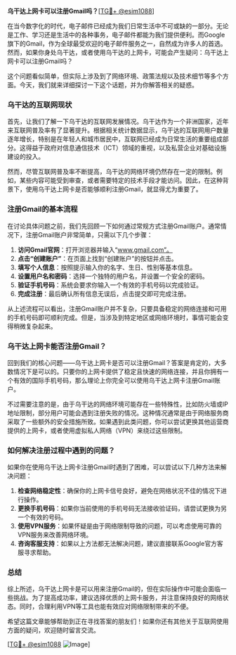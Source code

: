 **乌干达上网卡可以注册Gmail吗？**[[TG💪+ @esim1088](https://t.me/s/esim1088)]

在当今数字化的时代，电子邮件已经成为我们日常生活中不可或缺的一部分。无论是工作、学习还是生活中的各种事务，电子邮件都能为我们提供便利。而Google旗下的Gmail，作为全球最受欢迎的电子邮件服务之一，自然成为许多人的首选。然而，如果你身处乌干达，或者使用乌干达的上网卡，可能会产生疑问：乌干达上网卡可以注册Gmail吗？

这个问题看似简单，但实际上涉及到了网络环境、政策法规以及技术细节等多个方面。今天，我们就来详细探讨一下这个话题，并为你解答相关的疑惑。

### 乌干达的互联网现状

首先，让我们了解一下乌干达的互联网发展情况。乌干达作为一个非洲国家，近年来互联网普及率有了显著提升。根据相关统计数据显示，乌干达的互联网用户数量逐年增长，特别是在年轻人和城市居民中，互联网已经成为日常生活的重要组成部分。这得益于政府对信息通信技术（ICT）领域的重视，以及私营企业对基础设施建设的投入。

然而，尽管互联网普及率不断提高，乌干达的网络环境仍然存在一定的限制。例如，某些内容可能受到审查，或者需要特定的技术手段才能访问。因此，在这种背景下，使用乌干达上网卡是否能够顺利注册Gmail，就显得尤为重要了。

### 注册Gmail的基本流程

在讨论具体问题之前，我们先回顾一下如何通过常规方式注册Gmail账户。通常情况下，注册Gmail账户非常简单，只需以下几个步骤：

1. **访问Gmail官网**：打开浏览器并输入“www.gmail.com”。
2. **点击“创建账户”**：在页面上找到“创建账户”的按钮并点击。
3. **填写个人信息**：按照提示输入你的名字、生日、性别等基本信息。
4. **设置用户名和密码**：选择一个独特的用户名，并设置一个安全的密码。
5. **验证手机号码**：系统会要求你输入一个有效的手机号码以完成验证。
6. **完成注册**：最后确认所有信息无误后，点击提交即可完成注册。

从上述流程可以看出，注册Gmail账户并不复杂，只要具备稳定的网络连接和可用的手机号码即可顺利完成。但是，当涉及到特定地区或网络环境时，事情可能会变得稍微复杂起来。

### 乌干达上网卡能否注册Gmail？

回到我们的核心问题——乌干达上网卡是否可以注册Gmail？答案是肯定的，大多数情况下是可以的。只要你的上网卡提供了稳定且快速的网络连接，并且你拥有一个有效的国际手机号码，那么理论上你完全可以使用乌干达上网卡注册Gmail账户。

不过需要注意的是，由于乌干达的网络环境可能存在一些特殊性，比如防火墙或IP地址限制，部分用户可能会遇到注册失败的情况。这种情况通常是由于网络服务商采取了一些额外的安全措施所致。如果遇到此类问题，你可以尝试更换其他运营商提供的上网卡，或者使用虚拟私人网络（VPN）来绕过这些限制。

### 如何解决注册过程中遇到的问题？

如果你在使用乌干达上网卡注册Gmail时遇到了困难，可以尝试以下几种方法来解决问题：

1. **检查网络稳定性**：确保你的上网卡信号良好，避免在网络状况不佳的情况下进行操作。
2. **更换手机号码**：如果你当前使用的手机号码无法接收验证码，请尝试更换为另一个有效的号码。
3. **使用VPN服务**：如果怀疑是由于网络限制导致的问题，可以考虑使用可靠的VPN服务来改善网络环境。
4. **咨询客服支持**：如果以上方法都无法解决问题，建议直接联系Google官方客服寻求帮助。

### 总结

综上所述，乌干达上网卡是可以用来注册Gmail的，但在实际操作中可能会面临一些挑战。为了提高成功率，建议选择优质的上网卡服务，并注意保持良好的网络状态。同时，合理利用VPN等工具也能有效应对网络限制带来的不便。

希望这篇文章能够帮助到正在寻找答案的朋友们！如果你还有其他关于互联网使用方面的疑问，欢迎随时留言交流。

[[TG💪+ @esim1088](https://t.me/s/esim1088) ![Image](https://i.postimg.cc/4NQfJmqS/Snipaste-2025-05-13-00-14-12.png)]